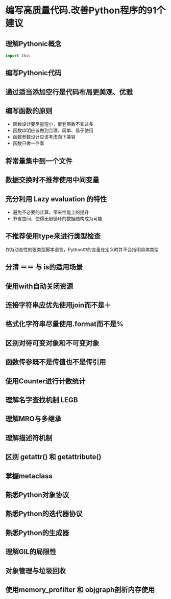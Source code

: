 # 编写高质量代码.改善Python程序的91个建议

## 理解Pythonic概念
```python
import this
```

## 编写Pythonic代码

## 通过适当添加空行是代码布局更美观、优雅

## 编写函数的原则
- 函数设计要尽量短小，嵌套层数不宜过多
- 函数申明应该做到合理、简单、易于使用
- 函数参数设计应该考虑向下兼容
- 函数只做一件事

## 将常量集中到一个文件

## 数据交换时不推荐使用中间变量

## 充分利用 Lazy evaluation 的特性
- 避免不必要的计算，带来性能上的提升
- 节省空间，使得无限循环的数据结构成为可能

## 不推荐使用type来进行类型检查
作为动态性的强类型脚本语言，Python中的变量在定义时并不会指明具体类型

## 分清 ＝＝ 与 is的适用场景

## 使用with自动关闭资源

## 连接字符串应优先使用join而不是＋

## 格式化字符串尽量使用.format而不是%

## 区别对待可变对象和不可变对象

## 函数传参既不是传值也不是传引用

## 使用Counter进行计数统计

## 理解名字查找机制 LEGB

## 理解MRO与多继承


## 理解描述符机制

## 区别 __getattr__() 和 __getattribute__()

## 掌握metaclass

## 熟悉Python对象协议

## 熟悉Python的迭代器协议

## 熟悉Python的生成器

## 理解GIL的局限性

## 对象管理与垃圾回收

## 使用memory_profilter 和 objgraph剖析内存使用


